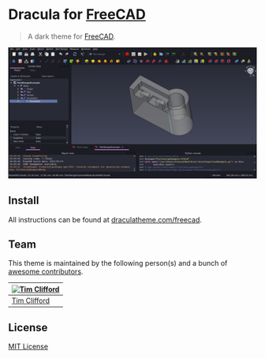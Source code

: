 # Dracula for [FreeCAD](https://www.freecadweb.org)

> A dark theme for [FreeCAD](https://www.freecadweb.org).

![Screenshot](./screenshot.png)

## Install

All instructions can be found at [draculatheme.com/freecad](https://draculatheme.com/freecad).

## Team

This theme is maintained by the following person(s) and a bunch of [awesome contributors](https://github.com/dracula/freecad/graphs/contributors).

[![Tim Clifford](https://github.com/tim-clifford.png?size=100)](https://github.com/tim-clifford) |
--- |
[Tim Clifford](https://github.com/tim-clifford) |

## License

[MIT License](./LICENSE)